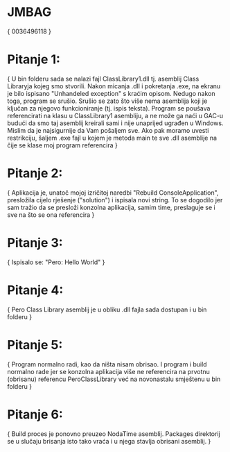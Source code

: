 # JMBAG
{ 0036496118 }

# Pitanje 1:
{ U bin folderu sada se nalazi fajl ClassLibrary1.dll tj. asemblij Class Libraryja kojeg smo stvorili.
  Nakon micanja .dll i pokretanja .exe, na ekranu je bilo ispisano "Unhandeled exception" s kraćim opisom. Nedugo nakon toga, program se srušio. Srušio se zato što više nema asemblija koji je ključan za njegovo funkcioniranje (tj. ispis teksta). Program se poušava referencirati na klasu u ClassLibrary1 asembliju, a ne može ga naći u GAC-u budući da smo taj asemblij kreirali sami i nije unaprijed ugrađen u Windows.
  Mislim da je najsigurnije da Vam pošaljem sve. Ako pak moramo uvesti restrikciju, šaljem .exe fajl u kojem je metoda main te sve .dll asemblije na čije se klase moj program referencira }

# Pitanje 2:
{ Aplikacija je, unatoč mojoj izričitoj naredbi "Rebuild ConsoleApplication", presložila cijelo rješenje ("solution") i ispisala novi string.
  To se dogodilo jer sam tražio da se presloži konzolna aplikacija, samim time, preslaguje se i sve na što se ona referencira }

# Pitanje 3:
{ Ispisalo se: "Pero: Hello World" }

# Pitanje 4:
{ Pero Class Library asemblij je u obliku .dll fajla sada dostupan i u bin folderu }

# Pitanje 5:
{ Program normalno radi, kao da ništa nisam obrisao.
  I program i build normalno rade jer se konzolna aplikacija više ne referencira na prvotnu (obrisanu) referencu PeroClassLibrary već na novonastalu smještenu u bin folderu }

# Pitanje 6:
{ Build proces je ponovno preuzeo NodaTime asemblij.
  Packages direktorij se u slučaju brisanja isto tako vraća i u njega stavlja obrisani asemblij. }
